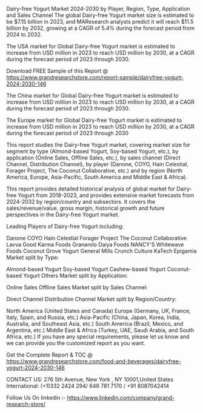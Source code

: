 Dairy-free Yogurt Market 2024-2030 by Player, Region, Type, Application and Sales Channel
The global Dairy-free Yogurt market size is estimated to be $7.15 billion in 2023, and MAResearch analysts predict it will reach $11.5 billion by 2032, growing at a CAGR of 5.4% during the forecast period from 2024 to 2032.

The USA market for Global Dairy-free Yogurt market is estimated to increase from USD million in 2023 to reach USD million by 2030, at a CAGR during the forecast period of 2023 through 2030.

Download FREE Sample of this Report @ https://www.grandresearchstore.com/report-sample/dairyfree-yogurt-2024-2030-146

The China market for Global Dairy-free Yogurt market is estimated to increase from USD million in 2023 to reach USD million by 2030, at a CAGR during the forecast period of 2023 through 2030.

The Europe market for Global Dairy-free Yogurt market is estimated to increase from USD million in 2023 to reach USD million by 2030, at a CAGR during the forecast period of 2023 through 2030

This report studies the Dairy-free Yogurt market, covering market size for segment by type (Almond-based Yogurt, Soy-based Yogurt, etc.), by application (Online Sales, Offline Sales, etc.), by sales channel (Direct Channel, Distribution Channel), by player (Danone, COYO, Hain Celestial, Forager Project, The Coconut Collaborative, etc.) and by region (North America, Europe, Asia-Pacific, South America and Middle East & Africa).

This report provides detailed historical analysis of global market for Dairy-free Yogurt from 2018-2023, and provides extensive market forecasts from 2024-2032 by region/country and subsectors. It covers the sales/revenue/value, gross margin, historical growth and future perspectives in the Dairy-free Yogurt market.

Leading Players of Dairy-free Yogurt including:

Danone
COYO
Hain Celestial
Forager Project
The Coconut Collaborative
Lavva
Good Karma Foods
Granarolo
Daiya Foods
NANCY'S
Whitewave Foods
Coconut Grove Yogurt
General Mills
Crunch Culture
KaTech
Epigamia
Market split by Type:

Almond-based Yogurt
Soy-based Yogurt
Cashew-based Yogurt
Coconut-based Yogurt
Others
Market split by Application:

Online Sales
Offline Sales
Market split by Sales Channel:

Direct Channel
Distribution Channel
Market split by Region/Country:

North America (United States and Canada)
Europe (Germany, UK, France, Italy, Spain, and Russia, etc.)
Asia-Pacific (China, Japan, Korea, India, Australia, and Southeast Asia, etc.)
South America (Brazil, Mexico, and Argentina, etc.)
Middle East & Africa (Turkey, UAE, Saudi Arabia, and South Africa, etc.)
If you have any special requirements, please let us know and we can provide you the customized report as you want.

Get the Complete Report & TOC @ https://www.grandresearchstore.com/food-and-beverages/dairyfree-yogurt-2024-2030-146

CONTACT US:
276 5th Avenue, New York , NY 10001,United States
International: (+1)332 2424 294/ 646 781 7170 / +91 8087042414

Follow Us On linkedin :- https://www.linkedin.com/company/grand-research-store/

